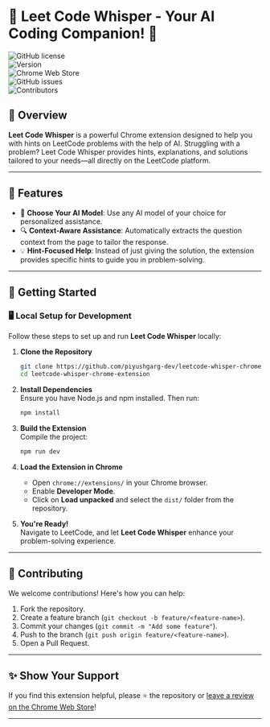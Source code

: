
# 🚀 Leet Code Whisper - Your AI Coding Companion! 🤖

![GitHub license](https://img.shields.io/badge/license-MIT-green)  
![Version](https://img.shields.io/badge/version-1.0.0-blue)  
![Chrome Web Store](https://img.shields.io/chrome-web-store/v/ejdmdgdlpbpgidgcgbmenlbolggniaia)  
![GitHub issues](https://img.shields.io/github/issues/piyushgarg-dev/leetcode-whisper-chrome-extension)  
![Contributors](https://img.shields.io/github/contributors/piyushgarg-dev/leetcode-whisper-chrome-extension)  

## 📝 Overview

**Leet Code Whisper** is a powerful Chrome extension designed to help you with hints on LeetCode problems with the help of AI. Struggling with a problem? Leet Code Whisper provides hints, explanations, and solutions tailored to your needs—all directly on the LeetCode platform.

---

## 🌟 Features

- 🧠 **Choose Your AI Model**: Use any AI model of your choice for personalized assistance.
- 🔍 **Context-Aware Assistance**: Automatically extracts the question context from the page to tailor the response.
- 💡 **Hint-Focused Help**: Instead of just giving the solution, the extension provides specific hints to guide you in problem-solving.

---

## 🚀 Getting Started

### 🖥️ Local Setup for Development

Follow these steps to set up and run **Leet Code Whisper** locally:

1. **Clone the Repository**  
   ```bash
   git clone https://github.com/piyushgarg-dev/leetcode-whisper-chrome-extension
   cd leetcode-whisper-chrome-extension
   ```

2. **Install Dependencies**  
   Ensure you have Node.js and npm installed. Then run:  
   ```bash
   npm install
   ```

3. **Build the Extension**  
   Compile the project:  
   ```bash
   npm run dev
   ```

4. **Load the Extension in Chrome**  
   - Open `chrome://extensions/` in your Chrome browser.
   - Enable **Developer Mode**.
   - Click on **Load unpacked** and select the `dist/` folder from the repository.

5. **You're Ready!**  
   Navigate to LeetCode, and let **Leet Code Whisper** enhance your problem-solving experience.

---

## 🤝 Contributing

We welcome contributions! Here's how you can help:

1. Fork the repository.
2. Create a feature branch (`git checkout -b feature/<feature-name>`).
3. Commit your changes (`git commit -m "Add some feature"`).
4. Push to the branch (`git push origin feature/<feature-name>`).
5. Open a Pull Request.

---

## ✨ Show Your Support

If you find this extension helpful, please ⭐ the repository or [leave a review on the Chrome Web Store](https://chrome.google.com/webstore/detail/ejdmdgdlpbpgidgcgbmenlbolggniaia)!

---
